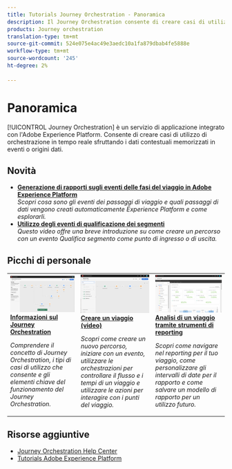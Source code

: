 ```yaml
---
title: Tutorials Journey Orchestration - Panoramica
description: Il Journey Orchestration consente di creare casi di utilizzo di orchestrazione in tempo reale sfruttando i dati contestuali memorizzati in eventi o origini dati
products: Journey orchestration
translation-type: tm+mt
source-git-commit: 524e075e4ac49e3aedc10a1fa879dbab4fe5888e
workflow-type: tm+mt
source-wordcount: '245'
ht-degree: 2%

---
```



# Panoramica

[!UICONTROL Journey Orchestration] è un servizio di applicazione integrato con l&#39;Adobe Experience Platform. Consente di creare casi di utilizzo di orchestrazione in tempo reale sfruttando i dati contestuali memorizzati in eventi o origini dati.

## Novità

* **[Generazione di rapporti sugli eventi delle fasi del viaggio in Adobe Experience Platform](/help/how-to-find-help-with-journey-orchestration.md)**   <br>
   *Scopri cosa sono gli eventi dei passaggi di viaggio e quali passaggi di dati vengono creati automaticamente  Experience Platform e come esplorarli.*
* **[Utilizzo degli eventi di qualificazione dei segmenti](help/using-segment-qualification-events.md)**   <br>
   *Questo video offre una breve introduzione su come creare un percorso con un evento Qualifica segmento come punto di ingresso o di uscita.*

## Picchi di personale

<table>
<tr>
  <td>
    <a href="./understanding-journey-orchestration.md">
      <img alt="Informazioni sul Journey Orchestration" src="./assets/journey-orchestration-example.png"/>
    </a>
    <div>
      <a href="./understanding-journey-orchestration.md">
    <strong>Informazioni sul Journey Orchestration</strong>
    </a>
    </div>
    <p>
    <em>Comprendere il concetto di Journey Orchestration, i tipi di casi di utilizzo che consente e gli elementi chiave del funzionamento del Journey Orchestration.</em>
    <p>
  </td>
  <td>
    <a href="./create-a-journey.md">
        <img alt="Creare un viaggio (video)" src="./assets/journey34.png"/>
    </a>
    <div>
      <a href="./create-a-journey.md">
    <strong>Creare un viaggio (video)</strong>
    </a>
    </div>
    <p>
    <em>Scopri come creare un nuovo percorso, iniziare con un evento, utilizzare le orchestrazioni per controllare il flusso e i tempi di un viaggio e utilizzare le azioni per interagire con i punti del viaggio.</em>
    <p>
  </td>
  <td>
   <a href="./analyze-a-journey-via-reporting-tools.md">
      <img alt="Analisi di un viaggio tramite strumenti di reporting" src="./assets/dynamic_report_journey_8.png" />
    </a>
    <div>
      <a href="./analyze-a-journey-via-reporting-tools.md">
    <strong>Analisi di un viaggio tramite strumenti di reporting</strong>
    </a>
    </div>
    <p>
    <em>Scopri come navigare nel reporting per il tuo viaggio, come personalizzare gli intervalli di date per il rapporto e come salvare un modello di rapporto per un utilizzo futuro. </em>
    <p>
  </td>
</tr>
</table>

## Risorse aggiuntive

* [Journey Orchestration Help Center](https://docs.adobe.com/content/help/en/journeys/using/journey-orchestration-home.html)
* [Tutorials Adobe Experience Platform](https://docs.adobe.com/content/help/en/platform-learn/tutorials/overview.html)

